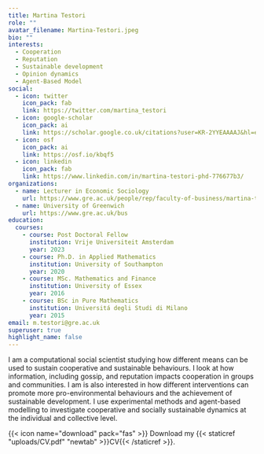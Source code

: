 ```yaml
---
title: Martina Testori
role: ""
avatar_filename: Martina-Testori.jpeg
bio: ""
interests:
  - Cooperation
  - Reputation
  - Sustainable development
  - Opinion dynamics
  - Agent-Based Model
social:
  - icon: twitter
    icon_pack: fab
    link: https://twitter.com/martina_testori
  - icon: google-scholar
    icon_pack: ai
    link: https://scholar.google.co.uk/citations?user=KR-2YYEAAAAJ&hl=en
  - icon: osf
    icon_pack: ai
    link: https://osf.io/kbqf5
  - icon: linkedin
    icon_pack: fab
    link: https://www.linkedin.com/in/martina-testori-phd-776677b3/
organizations:
  - name: Lecturer in Economic Sociology
    url: https://www.gre.ac.uk/people/rep/faculty-of-business/martina-testori
  - name: University of Greenwich
    url: https://www.gre.ac.uk/bus
education:
  courses:
    - course: Post Doctoral Fellow 
      institution: Vrije Universiteit Amsterdam
      year: 2023
    - course: Ph.D. in Applied Mathematics
      institution: University of Southampton
      year: 2020
    - course: MSc. Mathematics and Finance
      institution: University of Essex
      year: 2016
    - course: BSc in Pure Mathematics
      institution: Universitá degli Studi di Milano
      year: 2015
email: m.testori@gre.ac.uk
superuser: true
highlight_name: false
---
```

I am a computational social scientist studying how different means can be used to sustain cooperative and sustainable behaviours. 
I look at how information, including gossip, and reputation impacts cooperation in groups and communities. 
I am is also interested in how different interventions can promote more pro-environmental behaviours and the achievement of sustainable development. 
I use experimental methods and agent-based modelling to investigate cooperative and socially sustainable dynamics at the individual and collective level.

{{< icon name="download" pack="fas" >}} Download my {{< staticref "uploads/CV.pdf" "newtab" >}}CV{{< /staticref >}}.
